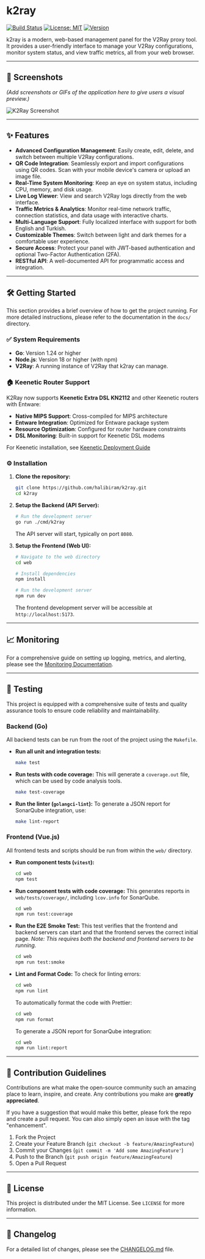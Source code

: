 # k2ray

[![Build Status](https://img.shields.io/badge/build-passing-brightgreen)](https://github.com/halibiram/k2ray)
[![License: MIT](https://img.shields.io/badge/License-MIT-yellow.svg)](https://opensource.org/licenses/MIT)
[![Version](https://img.shields.io/badge/version-v1.0.0-blue)](https://github.com/halibiram/k2ray/releases)

k2ray is a modern, web-based management panel for the V2Ray proxy tool. It provides a user-friendly interface to manage your V2Ray configurations, monitor system status, and view traffic metrics, all from your web browser.

---

## 📸 Screenshots

*(Add screenshots or GIFs of the application here to give users a visual preview.)*

![K2Ray Screenshot](https://place-hold.it/800x450/663399/ffffff?text=k2ray%20UI%20Screenshot)

---

## ✨ Features

*   **Advanced Configuration Management**: Easily create, edit, delete, and switch between multiple V2Ray configurations.
*   **QR Code Integration**: Seamlessly export and import configurations using QR codes. Scan with your mobile device's camera or upload an image file.
*   **Real-Time System Monitoring**: Keep an eye on system status, including CPU, memory, and disk usage.
*   **Live Log Viewer**: View and search V2Ray logs directly from the web interface.
*   **Traffic Metrics & Analytics**: Monitor real-time network traffic, connection statistics, and data usage with interactive charts.
*   **Multi-Language Support**: Fully localized interface with support for both English and Turkish.
*   **Customizable Themes**: Switch between light and dark themes for a comfortable user experience.
*   **Secure Access**: Protect your panel with JWT-based authentication and optional Two-Factor Authentication (2FA).
*   **RESTful API**: A well-documented API for programmatic access and integration.

---

## 🛠️ Getting Started

This section provides a brief overview of how to get the project running. For more detailed instructions, please refer to the documentation in the `docs/` directory.

### ✅ System Requirements

*   **Go**: Version 1.24 or higher
*   **Node.js**: Version 18 or higher (with npm)
*   **V2Ray**: A running instance of V2Ray that k2ray can manage.

### 🏠 Keenetic Router Support

K2Ray now supports **Keenetic Extra DSL KN2112** and other Keenetic routers with Entware:

*   **Native MIPS Support**: Cross-compiled for MIPS architecture
*   **Entware Integration**: Optimized for Entware package system
*   **Resource Optimization**: Configured for router hardware constraints
*   **DSL Monitoring**: Built-in support for Keenetic DSL modems

For Keenetic installation, see [Keenetic Deployment Guide](./README_KEENETIC.md)

### ⚙️ Installation

1.  **Clone the repository:**
    ```bash
    git clone https://github.com/halibiram/k2ray.git
    cd k2ray
    ```

2.  **Setup the Backend (API Server):**
    ```bash
    # Run the development server
    go run ./cmd/k2ray
    ```
    The API server will start, typically on port `8080`.

3.  **Setup the Frontend (Web UI):**
    ```bash
    # Navigate to the web directory
    cd web

    # Install dependencies
    npm install

    # Run the development server
    npm run dev
    ```
    The frontend development server will be accessible at `http://localhost:5173`.

---

## 📈 Monitoring

For a comprehensive guide on setting up logging, metrics, and alerting, please see the [Monitoring Documentation](./docs/monitoring.md).

---

## 🧪 Testing

This project is equipped with a comprehensive suite of tests and quality assurance tools to ensure code reliability and maintainability.

### Backend (Go)

All backend tests can be run from the root of the project using the `Makefile`.

*   **Run all unit and integration tests:**
    ```bash
    make test
    ```

*   **Run tests with code coverage:**
    This will generate a `coverage.out` file, which can be used by code analysis tools.
    ```bash
    make test-coverage
    ```

*   **Run the linter (`golangci-lint`):**
    To generate a JSON report for SonarQube integration, use:
    ```bash
    make lint-report
    ```

### Frontend (Vue.js)

All frontend tests and scripts should be run from within the `web/` directory.

*   **Run component tests (`vitest`):**
    ```bash
    cd web
    npm test
    ```

*   **Run component tests with code coverage:**
    This generates reports in `web/tests/coverage/`, including `lcov.info` for SonarQube.
    ```bash
    cd web
    npm run test:coverage
    ```

*   **Run the E2E Smoke Test:**
    This test verifies that the frontend and backend servers can start and that the frontend serves the correct initial page.
    *Note: This requires both the backend and frontend servers to be running.*
    ```bash
    cd web
    npm run test:smoke
    ```

*   **Lint and Format Code:**
    To check for linting errors:
    ```bash
    cd web
    npm run lint
    ```
    To automatically format the code with Prettier:
    ```bash
    cd web
    npm run format
    ```
    To generate a JSON report for SonarQube integration:
    ```bash
    cd web
    npm run lint:report
    ```

---

## 🤝 Contribution Guidelines

Contributions are what make the open-source community such an amazing place to learn, inspire, and create. Any contributions you make are **greatly appreciated**.

If you have a suggestion that would make this better, please fork the repo and create a pull request. You can also simply open an issue with the tag "enhancement".

1.  Fork the Project
2.  Create your Feature Branch (`git checkout -b feature/AmazingFeature`)
3.  Commit your Changes (`git commit -m 'Add some AmazingFeature'`)
4.  Push to the Branch (`git push origin feature/AmazingFeature`)
5.  Open a Pull Request

---

## 📄 License

This project is distributed under the MIT License. See `LICENSE` for more information.

---

## 📜 Changelog

For a detailed list of changes, please see the [CHANGELOG.md](./CHANGELOG.md) file.